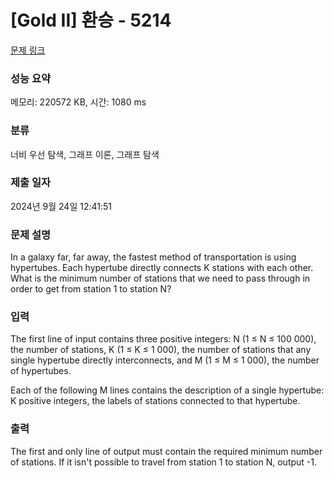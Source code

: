 # [Gold II] 환승 - 5214 

[문제 링크](https://www.acmicpc.net/problem/5214) 

### 성능 요약

메모리: 220572 KB, 시간: 1080 ms

### 분류

너비 우선 탐색, 그래프 이론, 그래프 탐색

### 제출 일자

2024년 9월 24일 12:41:51

### 문제 설명

<p>In a galaxy far, far away, the fastest method of transportation is using hypertubes. Each hypertube directly connects K stations with each other. What is the minimum number of stations that we need to pass through in order to get from station 1 to station N?</p>

### 입력 

 <p>The first line of input contains three positive integers: N (1 ≤ N ≤ 100 000), the number of stations, K (1 ≤ K ≤ 1 000), the number of stations that any single hypertube directly interconnects, and M (1 ≤ M ≤ 1 000), the number of hypertubes.</p>

<p>Each of the following M lines contains the description of a single hypertube: K positive integers, the labels of stations connected to that hypertube.</p>

### 출력 

 <p>The first and only line of output must contain the required minimum number of stations. If it isn't possible to travel from station 1 to station N, output -1.</p>

